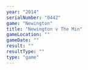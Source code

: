 ```yaml
---
year: "2014"
serialNumber: "0442" 
game: "Newington"
title: "Newington v The Min"
gameLocation: ""
gameDate: ""
result: ""
resultType: ""
type: "game"
---
```

